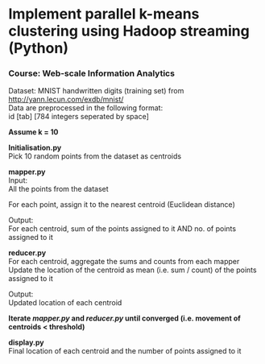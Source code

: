 # Implement parallel k-means clustering using Hadoop streaming (Python)

### Course: Web-scale Information Analytics

Dataset: MNIST handwritten digits (training set) from http://yann.lecun.com/exdb/mnist/  
Data are preprocessed in the following format:   
id [tab] [784 integers seperated by space]

**Assume k = 10**

**Initialisation.py**   
Pick 10 random points from the dataset as centroids

**mapper.py**   
Input:   
All the points from the dataset

For each point, assign it to the nearest centroid (Euclidean distance)

Output:   
For each centroid, sum of the points assigned to it AND no. of points assigned to it

**reducer.py**   
For each centroid, aggregate the sums and counts from each mapper   
Update the location of the centroid as mean (i.e. sum / count) of the points assigned to it

Output:   
Updated location of each centroid

**Iterate *mapper.py* and *reducer.py* until converged (i.e. movement of centroids < threshold)**

**display.py**   
Final location of each centroid and the number of points assigned to it
